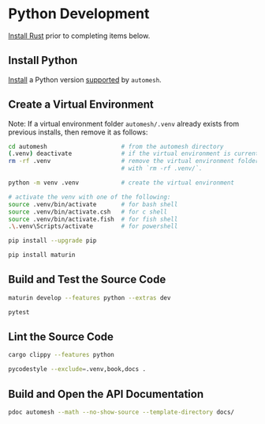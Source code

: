 # Python Development

[Install Rust](rust.md) prior to completing items below.

## Install Python

[Install](https://www.python.org/downloads/) a Python version [supported](https://github.com/autotwin/automesh/blob/main/pyproject.toml) by `automesh`.

## Create a Virtual Environment

Note: If a virtual environment folder `automesh/.venv` already exists from previous installs, then remove it as follows:

```sh
cd automesh                     # from the automesh directory
(.venv) deactivate              # if the virtual environment is currently active
rm -rf .venv                    # remove the virtual environment folder
                                # with `rm -rf .venv/`.

python -m venv .venv            # create the virtual environment

# activate the venv with one of the following:
source .venv/bin/activate       # for bash shell
source .venv/bin/activate.csh   # for c shell
source .venv/bin/activate.fish  # for fish shell
.\.venv\Scripts/activate        # for powershell

pip install --upgrade pip

pip install maturin
```

## Build and Test the Source Code

```sh
maturin develop --features python --extras dev

pytest
```

## Lint the Source Code

```sh
cargo clippy --features python

pycodestyle --exclude=.venv,book,docs .
```

## Build and Open the API Documentation

```sh
pdoc automesh --math --no-show-source --template-directory docs/
```
